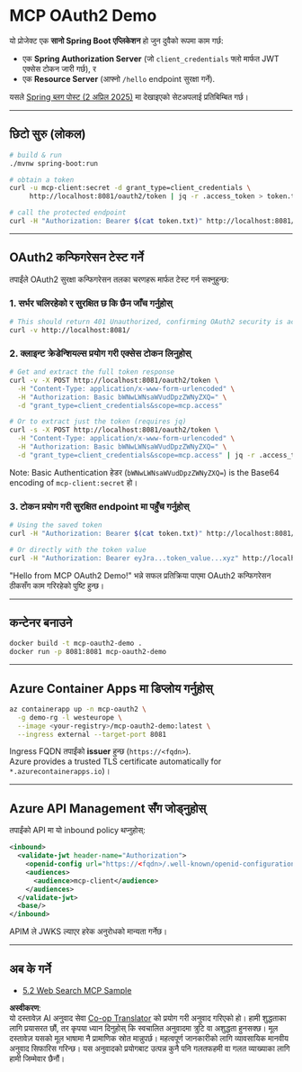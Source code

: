 <!--
CO_OP_TRANSLATOR_METADATA:
{
  "original_hash": "9dc0d1fc8ddcd9426558f0d200894951",
  "translation_date": "2025-06-02T12:16:23+00:00",
  "source_file": "05-AdvancedTopics/mcp-oauth2-demo/README.md",
  "language_code": "ne"
}
-->
# MCP OAuth2 Demo

यो प्रोजेक्ट एक **सानो Spring Boot एप्लिकेशन** हो जुन दुवैको रूपमा काम गर्छ:

* एक **Spring Authorization Server** (जो `client_credentials` फ्लो मार्फत JWT एक्सेस टोकन जारी गर्छ), र  
* एक **Resource Server** (आफ्नो `/hello` endpoint सुरक्षा गर्ने).

यसले [Spring ब्लग पोस्ट (2 अप्रिल 2025)](https://spring.io/blog/2025/04/02/mcp-server-oauth2) मा देखाइएको सेटअपलाई प्रतिबिम्बित गर्छ।

---

## छिटो सुरु (लोकल)

```bash
# build & run
./mvnw spring-boot:run

# obtain a token
curl -u mcp-client:secret -d grant_type=client_credentials \
     http://localhost:8081/oauth2/token | jq -r .access_token > token.txt

# call the protected endpoint
curl -H "Authorization: Bearer $(cat token.txt)" http://localhost:8081/hello
```

---

## OAuth2 कन्फिगरेसन टेस्ट गर्ने

तपाईंले OAuth2 सुरक्षा कन्फिगरेसन तलका चरणहरू मार्फत टेस्ट गर्न सक्नुहुन्छ:

### 1. सर्भर चलिरहेको र सुरक्षित छ कि छैन जाँच गर्नुहोस्

```bash
# This should return 401 Unauthorized, confirming OAuth2 security is active
curl -v http://localhost:8081/
```

### 2. क्लाइन्ट क्रेडेन्शियल्स प्रयोग गरी एक्सेस टोकन लिनुहोस्

```bash
# Get and extract the full token response
curl -v -X POST http://localhost:8081/oauth2/token \
  -H "Content-Type: application/x-www-form-urlencoded" \
  -H "Authorization: Basic bWNwLWNsaWVudDpzZWNyZXQ=" \
  -d "grant_type=client_credentials&scope=mcp.access"

# Or to extract just the token (requires jq)
curl -s -X POST http://localhost:8081/oauth2/token \
  -H "Content-Type: application/x-www-form-urlencoded" \
  -H "Authorization: Basic bWNwLWNsaWVudDpzZWNyZXQ=" \
  -d "grant_type=client_credentials&scope=mcp.access" | jq -r .access_token > token.txt
```

Note: Basic Authentication हेडर (`bWNwLWNsaWVudDpzZWNyZXQ=`) is the Base64 encoding of `mcp-client:secret` हो।

### 3. टोकन प्रयोग गरी सुरक्षित endpoint मा पहुँच गर्नुहोस्

```bash
# Using the saved token
curl -H "Authorization: Bearer $(cat token.txt)" http://localhost:8081/hello

# Or directly with the token value
curl -H "Authorization: Bearer eyJra...token_value...xyz" http://localhost:8081/hello
```

"Hello from MCP OAuth2 Demo!" भन्ने सफल प्रतिक्रिया पाएमा OAuth2 कन्फिगरेसन ठीकसँग काम गरिरहेको पुष्टि हुन्छ।

---

## कन्टेनर बनाउने

```bash
docker build -t mcp-oauth2-demo .
docker run -p 8081:8081 mcp-oauth2-demo
```

---

## **Azure Container Apps** मा डिप्लोय गर्नुहोस्

```bash
az containerapp up -n mcp-oauth2 \
  -g demo-rg -l westeurope \
  --image <your-registry>/mcp-oauth2-demo:latest \
  --ingress external --target-port 8081
```

Ingress FQDN तपाईंको **issuer** हुन्छ (`https://<fqdn>`).  
Azure provides a trusted TLS certificate automatically for `*.azurecontainerapps.io`)।

---

## **Azure API Management** सँग जोड्नुहोस्

तपाईंको API मा यो inbound policy थप्नुहोस्:

```xml
<inbound>
  <validate-jwt header-name="Authorization">
    <openid-config url="https://<fqdn>/.well-known/openid-configuration"/>
    <audiences>
      <audience>mcp-client</audience>
    </audiences>
  </validate-jwt>
  <base/>
</inbound>
```

APIM ले JWKS ल्याएर हरेक अनुरोधको मान्यता गर्नेछ।

---

## अब के गर्ने

- [5.2 Web Search MCP Sample](../web-search-mcp/README.md)

**अस्वीकरण**:  
यो दस्तावेज़ AI अनुवाद सेवा [Co-op Translator](https://github.com/Azure/co-op-translator) को प्रयोग गरी अनुवाद गरिएको हो। हामी शुद्धताका लागि प्रयासरत छौं, तर कृपया ध्यान दिनुहोस् कि स्वचालित अनुवादमा त्रुटि वा अशुद्धता हुनसक्छ। मूल दस्तावेज़ यसको मूल भाषामा नै प्रामाणिक स्रोत मान्नुपर्छ। महत्वपूर्ण जानकारीको लागि व्यावसायिक मानवीय अनुवाद सिफारिस गरिन्छ। यस अनुवादको प्रयोगबाट उत्पन्न कुनै पनि गलतफहमी वा गलत व्याख्याका लागि हामी जिम्मेवार छैनौं।